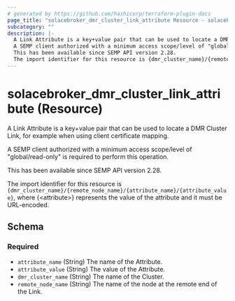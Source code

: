 ```yaml
---
# generated by https://github.com/hashicorp/terraform-plugin-docs
page_title: "solacebroker_dmr_cluster_link_attribute Resource - solacebroker"
subcategory: ""
description: |-
  A Link Attribute is a key+value pair that can be used to locate a DMR Cluster Link, for example when using client certificate mapping.
  A SEMP client authorized with a minimum access scope/level of "global/read-only" is required to perform this operation.
  This has been available since SEMP API version 2.28.
  The import identifier for this resource is {dmr_cluster_name}/{remote_node_name}/{attribute_name}/{attribute_value}, where {&lt;attribute&gt;} represents the value of the attribute and it must be URL-encoded.
---
```


# solacebroker_dmr_cluster_link_attribute (Resource)

A Link Attribute is a key+value pair that can be used to locate a DMR Cluster Link, for example when using client certificate mapping.



A SEMP client authorized with a minimum access scope/level of "global/read-only" is required to perform this operation.

This has been available since SEMP API version 2.28.

The import identifier for this resource is `{dmr_cluster_name}/{remote_node_name}/{attribute_name}/{attribute_value}`, where {&lt;attribute&gt;} represents the value of the attribute and it must be URL-encoded.



<!-- schema generated by tfplugindocs -->
## Schema

### Required

- `attribute_name` (String) The name of the Attribute.
- `attribute_value` (String) The value of the Attribute.
- `dmr_cluster_name` (String) The name of the Cluster.
- `remote_node_name` (String) The name of the node at the remote end of the Link.
